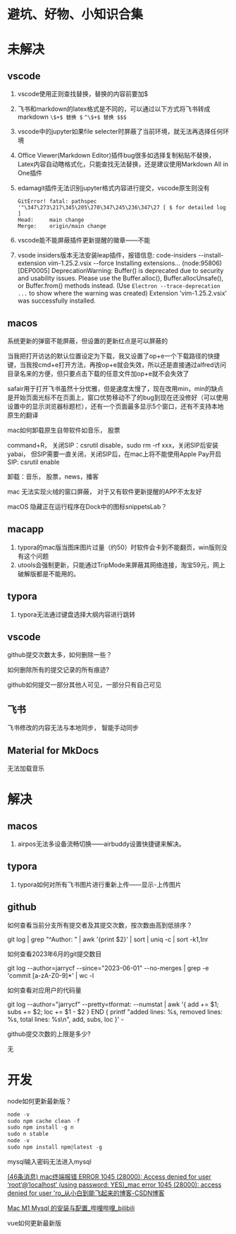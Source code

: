 # 避坑、好物、小知识合集



# 未解决













## vscode

1. vscode使用正则查找替换，替换的内容前要加$

2. 飞书和markdown的latex格式是不同的，可以通过以下方式将飞书转成markdown
    `\$+$ 替换 $`
    `^\$+$ 替换 $$$`

3. vscode中的jupyter如果file selecter时屏蔽了当前环境，就无法再选择任何环境

4. Office Viewer(Markdown Editor)插件bug很多如选择复制粘贴不替换，Latex内容自动瞎格式化，只能查找无法替换，还是建议使用Markdown All in One插件

5. edamagit插件无法识别jupyter格式内容进行提交，vscode原生则没有

   ```
   GitError! fatal: pathspec '"\347\273\217\345\205\270\347\245\236\347\27 [ $ for detailed log ]
   Head:     main change
   Merge:    origin/main change
   ```

6. vscode能不能屏蔽插件更新提醒的徽章——不能

7. vsode insiders版本无法安装leap插件，报错信息: code-insiders --install-extension vim-1.25.2.vsix --force Installing extensions... (node:95806) [DEP0005] DeprecationWarning: Buffer() is deprecated due to security and usability issues. Please use the Buffer.alloc(), Buffer.allocUnsafe(), or Buffer.from() methods instead. (Use `Electron --trace-deprecation ...` to show where the warning was created) Extension 'vim-1.25.2.vsix' was successfully installed.



## macos

系统更新的弹窗不能屏蔽，但设置的更新红点是可以屏蔽的



当我把打开访达的默认位置设定为下载，我又设置了op+e一个下载路径的快捷键，当我按cmd+e打开方法，再按op+e就会失效，所以还是直接通过alfred访问目录名来的方便，但只要点击下载的任意文件加op+e就不会失效了



safair用于打开飞书虽然十分优雅，但是速度太慢了，现在改用min，min的缺点是开始页面光标不在页面上，窗口优势移动不了的bug到现在还没修好（可以使用设置中的显示浏览器标题栏），还有一个页面最多显示5个窗口，还有不支持本地原生的翻译



mac如何卸载原生自带软件如音乐， 股票

command+R， 关闭SIP：csrutil disable，sudo rm -rf xxx，关闭SIP后安装yabai， 但SIP需要一直关闭，关闭SIP后，在mac上将不能使用Apple Pay开启SIP: csrutil enable

卸载：音乐， 股票，news，播客



mac 无法实现火绒的窗口屏蔽， 对于又有软件更新提醒的APP不太友好



macOS 隐藏正在运行程序在Dock中的图标snippetsLab？





## macapp

1. typora的mac版当图床图片过量（约50）时软件会卡到不能翻页，win版则没有这个问题
1. utools会强制更新，只能通过TripMode来屏蔽其网络连接，淘宝59元，网上破解版都是不能用的。



## typora

1. typora无法通过键盘选择大纲内容进行跳转



## vscode



github提交次数太多，如何删除一些？



如何删除所有的提交记录的所有痕迹?



github如何提交一部分其他人可见，一部分只有自己可见



## 飞书

飞书修改的内容无法与本地同步， 智能手动同步







## Material for MkDocs

无法加载音乐











# 解决



## macos

1. airpos无法多设备流畅切换——airbuddy设置快捷键来解决。



## typora



1. typora如何对所有飞书图片进行重新上传——显示-上传图片









## github



如何查看当前分支所有提交者及其提交次数，按次数由高到低排序？

git log | grep "^Author: " | awk '{print $2}' | sort | uniq -c | sort -k1,1nr



如何查看2023年6月的git提交数目

git log --author=jarrycf --since="2023-06-01" --no-merges | grep -e 'commit [a-zA-Z0-9]*' | wc -l



如何查看对应用户的代码量

git log --author="jarrycf" --pretty=tformat: --numstat | awk '{ add += $1; subs += $2; loc += $1 - $2 } END { printf "added lines: %s, removed lines: %s, total lines: %s\n", add, subs, loc }' -



github提交次数的上限是多少?

无





# 开发



node如何更新最新版？

```python
node -v
sudo npm cache clean -f
sudo npm install -g n	
sudo n stable
node -v
sudo npm install npm@latest -g
```



mysql输入密码无法进入mysql

[(46条消息) mac终端报错 ERROR 1045 (28000): Access denied for user ‘root‘@‘localhost‘ (using password: YES)_mac error 1045 (28000): access denied for user 'ro_从小白到能飞起来的博客-CSDN博客](https://blog.csdn.net/m0_62012366/article/details/120397253)

[Mac M1 Mysql 的安装与配置_哔哩哔哩_bilibili](https://www.bilibili.com/video/BV16L4y1b75R/?p=8)





vue如何更新最新版
